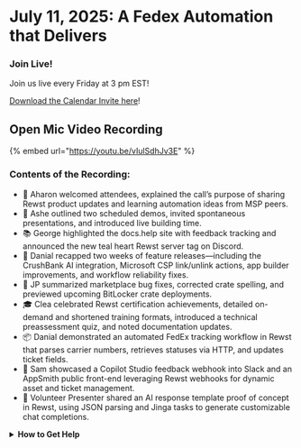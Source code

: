 # July 11, 2025:  A Fedex Automation that Delivers

### **Join Live!**

Join us live every Friday at 3 pm EST!

&#x20;[Download the Calendar Invite here](https://engine.rewst.io/webhooks/custom/trigger/02eb02e2-1177-43d9-9e13-8547414979fc/c47fdd7f-4075-47a8-ba92-94e790e67c06?request_type=open_mic_link&)!

## Open Mic Video Recording

{% embed url="https://youtu.be/vIulSdhJv3E" %}

### Contents of the Recording:

* 🎉 Aharon welcomed attendees, explained the call’s purpose of sharing Rewst product updates and learning automation ideas from MSP peers.
* 🚀 Ashe outlined two scheduled demos, invited spontaneous presentations, and introduced live building time.
* 📚 George highlighted the docs.help site with feedback tracking and announced the new teal heart Rewst server tag on Discord.
* 🔧 Danial recapped two weeks of feature releases—including the CrushBank AI integration, Microsoft CSP link/unlink actions, app builder improvements, and workflow reliability fixes.
* 🛒 JP summarized marketplace bug fixes, corrected crate spelling, and previewed upcoming BitLocker crate deployments.
* 🎓 Clea celebrated Rewst certification achievements, detailed on-demand and shortened training formats, introduced a technical preassessment quiz, and noted documentation updates.
* 📦 Danial demonstrated an automated FedEx tracking workflow in Rewst that parses carrier numbers, retrieves statuses via HTTP, and updates ticket fields.
* 🤖 Sam showcased a Copilot Studio feedback webhook into Slack and an AppSmith public front-end leveraging Rewst webhooks for dynamic asset and ticket management.
* 🧩 Volunteer Presenter shared an AI response template proof of concept in Rewst, using JSON parsing and Jinga tasks to generate customizable chat completions.

<details>

<summary><strong>How to Get Help</strong></summary>

* 💬 Chat (Discord): [https://discord.gg/rewst​​ ](https://discord.gg/rewst%E2%80%8B%E2%80%8B)
  * Private #\{{ msp \}} channel
  * \#the-kewp
* 🎫 Submit Tickets to: the\_roc@rewst.io
* 📝 Feature Request + Integration Requests: [https://rewst.canny.io/](https://rewst.canny.io/)

**CLUCK UNIVERSITY – REWST TRAINING:**&#x20;

* 👨‍🏫 Live Instructor-Led Training: [https://calendly.com/cluck-u/](https://calendly.com/cluck-u/)
* 🏁 Rewst Foundations Training: [https://docs.rewst.help/cluck-university/rewst-foundations-10x](https://docs.rewst.help/cluck-university/rewst-foundations-10x)
* ▶️ On-demand Videos: [https://docs.rewst.help/cluck-university/rewst-foundations-10x](https://docs.rewst.help/cluck-university/rewst-foundations-10x)

**DOCS:**&#x20;

* 🥚 Rewst Docs: [https://docs.rewst.help ](https://docs.rewst.help)
* ⛩️ Jinja Docs: [https://jinja.palletsprojects.com/](https://jinja.palletsprojects.com/)

**KEY LINKS:**&#x20;

* 📝 Feature Request + Integration Requests: [https://rewst.canny.io/](https://rewst.canny.io/)

</details>
